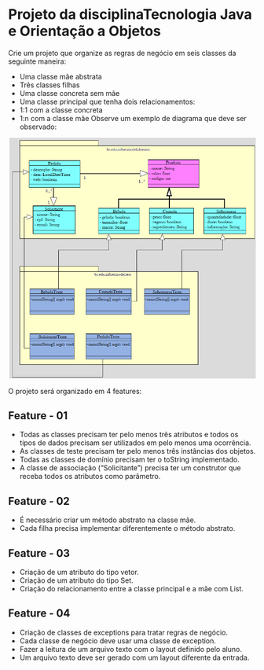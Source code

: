 # Projeto da disciplinaTecnologia Java e Orientação a Objetos

Crie um projeto que organize as regras de negócio em seis classes da
seguinte maneira:
- Uma classe mãe abstrata
- Três classes filhas
- Uma classe concreta sem mãe
- Uma classe principal que tenha dois relacionamentos:
- 1:1 com a classe concreta
- 1:n com a classe mãe
Observe um exemplo de diagrama que deve ser observado:

![](diagrama.png)

O projeto será organizado em 4 features:

## Feature - 01

- Todas as classes precisam ter pelo menos três atributos e todos
os tipos de dados precisam ser utilizados em pelo menos uma
ocorrência.
- As classes de teste precisam ter pelo menos três instâncias dos
objetos.
- Todas as classes de domínio precisam ter o toString
implementado.
- A classe de associação (“Solicitante”) precisa ter um construtor
que receba todos os atributos como parâmetro.
## Feature - 02
- É necessário criar um método abstrato na classe mãe.
- Cada filha precisa implementar diferentemente o método abstrato.
## Feature - 03
- Criação de um atributo do tipo vetor.
- Criação de um atributo do tipo Set.
- Criação do relacionamento entre a classe principal e a mãe com
List.
## Feature - 04
- Criação de classes de exceptions para tratar regras de negócio.
- Cada classe de negócio deve usar uma classe de exception.
- Fazer a leitura de um arquivo texto com o layout definido pelo
aluno.
- Um arquivo texto deve ser gerado com um layout diferente da
entrada.